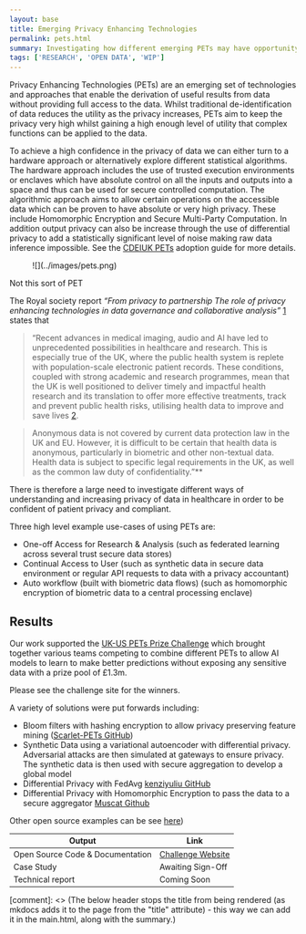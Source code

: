 ```yaml
---
layout: base
title: Emerging Privacy Enhancing Technologies
permalink: pets.html
summary: Investigating how different emerging PETs may have opportunity for healthcare data
tags: ['RESEARCH', 'OPEN DATA', 'WIP']
---
```


Privacy Enhancing Technologies (PETs) are an emerging set of technologies and approaches that enable the derivation of useful results from data without providing full access to the data.   Whilst traditional de-identification of data reduces the utility as the privacy increases, PETs aim to keep the privacy very high whilst gaining a high enough level of utility that complex functions can be applied to the data.  

To achieve a high confidence in the privacy of data we can either turn to a hardware approach or alternatively explore different statistical algorithms.   The hardware approach includes the use of trusted execution environments or enclaves which have absolute control on all the inputs and outputs into a space and thus can be used for secure controlled computation.   The algorithmic approach aims to allow certain operations on the accessible data which can be proven to have absolute or very high privacy.   These include Homomorphic Encryption and Secure Multi-Party Computation.   In addition output privacy can also be increase through the use of differential privacy to add a statistically significant level of noise making raw data inference impossible.  See the [CDEIUK PETs](https://cdeiuk.github.io/pets-adoption-guide/what-are-pets) adoption guide for more details.

<figure markdown>
![](../images/pets.png)
</figure>
<figcaption>Not this sort of PET</figcaption>

The Royal society report *“From privacy to partnership The role of privacy enhancing technologies in data governance and collaborative analysis”* [1](https://royalsociety.org/-/media/policy/projects/privacy-enhancing-technologies/From-Privacy-to-Partnership.pdf?la=en-GB&hash=4769FEB5C984089FAB52FE7E22F379D6) states that

> “Recent advances in medical imaging, audio and AI have led to unprecedented possibilities in healthcare and research. This is especially true of the UK, where the public health system is replete with population-scale electronic patient records. These conditions, coupled with strong academic and research programmes, mean that the UK is well positioned to deliver timely and impactful health research and its translation to offer more effective treatments, track and prevent public health risks, utilising health data to improve and save lives [2](https://www.gov.uk/government/publications/lifesciences-industrial-strategy-update).

> Anonymous data is not covered by current data protection law in the UK and EU. However, it is difficult to be certain that health data is anonymous, particularly in biometric and other non-textual data. Health data is subject to specific legal requirements in the UK, as well as the common law duty of confidentiality.”**

There is therefore a large need to investigate different ways of understanding and increasing privacy of data in healthcare in order to be confident of patient privacy and compliant. 

Three high level example use-cases of using PETs are:

- One-off Access for Research & Analysis (such as federated learning across several trust secure data stores)
- Continual Access to User (such as synthetic data in secure data environment or regular API requests to data with a privacy accountant)
- Auto workflow (built with biometric data flows) (such as homomorphic encryption of biometric data to a central processing enclave)

## Results

Our work supported the [UK-US PETs Prize Challenge](https://petsprizechallenges.com/) which brought together various teams competing to combine different PETs to allow AI models to learn to make better predictions without exposing any sensitive data with a prize pool of £1.3m.

Please see the challenge site for the winners.   

A variety of solutions were put forwards including:

- Bloom filters with hashing encryption to allow privacy preserving feature mining ([Scarlet-PETs GitHub](https://github.com/idsla/Scarlet-PETs))
- Synthetic Data using a variational autoencoder with differential privacy.   Adversarial attacks are then simulated at gateways to ensure privacy.  The synthetic data is then used with secure aggregation to develop a global model
- Differential Privacy with FedAvg [kenziyuliu GitHub](https://github.com/kenziyuliu/pets-challenge)
- Differential Privacy with Homomorphic Encryption to pass the data to a secure aggregator [Muscat Github](https://github.com/hhcho/muscat)

Other open source examples can be see [here](https://github.com/usnistgov/PrivacyEngCollabSpace/tree/master/tools/de-identification))

| Output | Link |
| ---- | ---- |
| Open Source Code & Documentation | [Challenge Website](https://petsprizechallenges.com/) |
| Case Study | Awaiting Sign-Off |
| Technical report | Coming Soon |

[comment]: <> (The below header stops the title from being rendered (as mkdocs adds it to the page from the "title" attribute) - this way we can add it in the main.html, along with the summary.)
#
